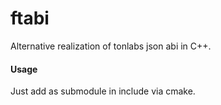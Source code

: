 # ftabi

Alternative realization of tonlabs json abi in C++.

#### Usage
Just add as submodule in include via cmake.
